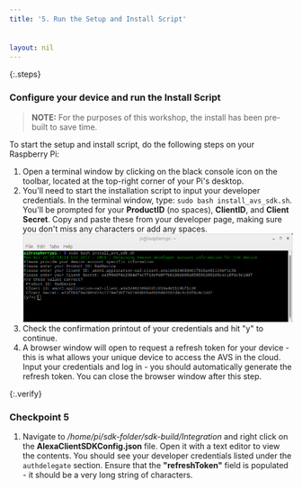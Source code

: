 ```yaml
---
title: '5. Run the Setup and Install Script'


layout: nil
---
```


{:.steps}
### Configure your device and run the Install Script

> **NOTE:** For the purposes of this workshop, the install has been pre-built to save time.  

To start the setup and install script, do the following steps on your Raspberry Pi:

1. Open a terminal window by clicking on the black console icon on the toolbar, located at the top-right corner of your Pi's desktop.
2. You'll need to start the installation script to input your developer credentials.  In the terminal window, type: `sudo bash install_avs_sdk.sh`.  You'll be prompted for your **ProductID** (no spaces), **ClientID**, and **Client Secret**.  Copy and paste these from your developer page, making sure you don't miss any characters or add any spaces.
![](assets/InstallScript.png)
3. Check the confirmation printout of your credentials and hit "y" to continue.
4. A browser window will open to request a refresh token for your device - this is what allows your unique device to access the AVS in the cloud.  Input your credentials and log in - you should automatically generate the refresh token.  You can close the browser window after this step.

{:.verify}
### Checkpoint 5

1. Navigate to */home/pi/sdk-folder/sdk-build/Integration* and right click on the **AlexaClientSDKConfig.json** file.  Open it with a text editor to view the contents.  You should see your developer credentials listed under the `authdelegate` section.  Ensure that the **"refreshToken"** field is populated - it should be a very long string of characters.
